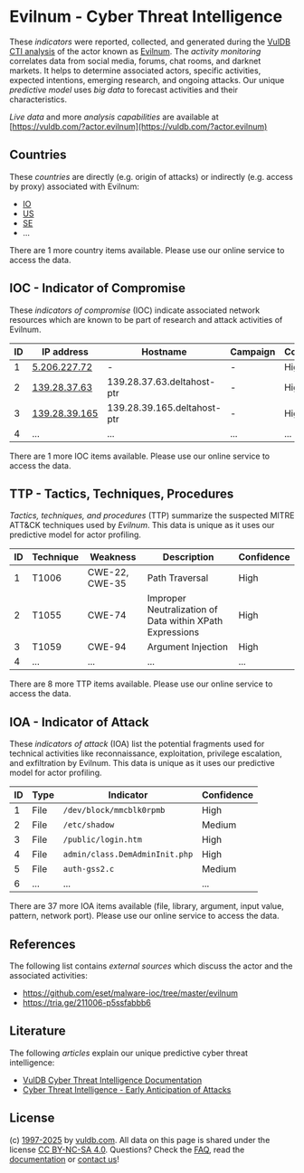# Evilnum - Cyber Threat Intelligence

These _indicators_ were reported, collected, and generated during the [VulDB CTI analysis](https://vuldb.com/?kb.cti) of the actor known as [Evilnum](https://vuldb.com/?actor.evilnum). The _activity monitoring_ correlates data from social media, forums, chat rooms, and darknet markets. It helps to determine associated actors, specific activities, expected intentions, emerging research, and ongoing attacks. Our unique _predictive model_ uses _big data_ to forecast activities and their characteristics.

_Live data_ and more _analysis capabilities_ are available at [https://vuldb.com/?actor.evilnum](https://vuldb.com/?actor.evilnum)

## Countries

These _countries_ are directly (e.g. origin of attacks) or indirectly (e.g. access by proxy) associated with Evilnum:

* [IO](https://vuldb.com/?country.io)
* [US](https://vuldb.com/?country.us)
* [SE](https://vuldb.com/?country.se)
* ...

There are 1 more country items available. Please use our online service to access the data.

## IOC - Indicator of Compromise

These _indicators of compromise_ (IOC) indicate associated network resources which are known to be part of research and attack activities of Evilnum.

ID | IP address | Hostname | Campaign | Confidence
-- | ---------- | -------- | -------- | ----------
1 | [5.206.227.72](https://vuldb.com/?ip.5.206.227.72) | - | - | High
2 | [139.28.37.63](https://vuldb.com/?ip.139.28.37.63) | 139.28.37.63.deltahost-ptr | - | High
3 | [139.28.39.165](https://vuldb.com/?ip.139.28.39.165) | 139.28.39.165.deltahost-ptr | - | High
4 | ... | ... | ... | ...

There are 1 more IOC items available. Please use our online service to access the data.

## TTP - Tactics, Techniques, Procedures

_Tactics, techniques, and procedures_ (TTP) summarize the suspected MITRE ATT&CK techniques used by _Evilnum_. This data is unique as it uses our predictive model for actor profiling.

ID | Technique | Weakness | Description | Confidence
-- | --------- | -------- | ----------- | ----------
1 | T1006 | CWE-22, CWE-35 | Path Traversal | High
2 | T1055 | CWE-74 | Improper Neutralization of Data within XPath Expressions | High
3 | T1059 | CWE-94 | Argument Injection | High
4 | ... | ... | ... | ...

There are 8 more TTP items available. Please use our online service to access the data.

## IOA - Indicator of Attack

These _indicators of attack_ (IOA) list the potential fragments used for technical activities like reconnaissance, exploitation, privilege escalation, and exfiltration by Evilnum. This data is unique as it uses our predictive model for actor profiling.

ID | Type | Indicator | Confidence
-- | ---- | --------- | ----------
1 | File | `/dev/block/mmcblk0rpmb` | High
2 | File | `/etc/shadow` | Medium
3 | File | `/public/login.htm` | High
4 | File | `admin/class.DemAdminInit.php` | High
5 | File | `auth-gss2.c` | Medium
6 | ... | ... | ...

There are 37 more IOA items available (file, library, argument, input value, pattern, network port). Please use our online service to access the data.

## References

The following list contains _external sources_ which discuss the actor and the associated activities:

* https://github.com/eset/malware-ioc/tree/master/evilnum
* https://tria.ge/211006-p5ssfabbb6

## Literature

The following _articles_ explain our unique predictive cyber threat intelligence:

* [VulDB Cyber Threat Intelligence Documentation](https://vuldb.com/?kb.cti)
* [Cyber Threat Intelligence - Early Anticipation of Attacks](https://www.scip.ch/en/?labs.20201022)

## License

(c) [1997-2025](https://vuldb.com/?kb.changelog) by [vuldb.com](https://vuldb.com/?kb.about). All data on this page is shared under the license [CC BY-NC-SA 4.0](https://creativecommons.org/licenses/by-nc-sa/4.0/). Questions? Check the [FAQ](https://vuldb.com/?kb.faq), read the [documentation](https://vuldb.com/?kb) or [contact us](https://vuldb.com/?contact)!
